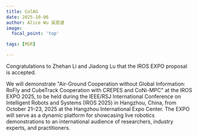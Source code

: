 ```yaml
---
title: ColAG
date: 2025-10-06
author: Alice Wu 吳恩達
image:
  focal_point: 'top'

tags: [MSR]

---
```

Congratulations to Zhehan Li and Jiadong Lu that the IROS EXPO proposal is accepted.

<!--more-->

We will demonstrate "Air-Ground Cooperation without Global Information: RoFly and CubeTrack Cooperation with CREPES and CoNi-MPC" at the IROS EXPO 2025, to be held during the IEEE/RSJ International Conference on Intelligent Robots and Systems (IROS 2025) in Hangzhou, China, from October 21–23, 2025 at the Hangzhou International Expo Center. The EXPO will serve as a dynamic platform for showcasing live robotics demonstrations to an international audience of researchers, industry experts, and practitioners. 
